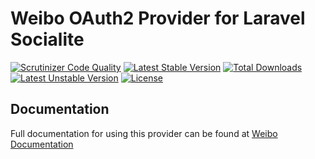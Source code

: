 # Weibo OAuth2 Provider for Laravel Socialite

[![Scrutinizer Code Quality](https://img.shields.io/scrutinizer/g/SocialiteProviders/Weibo.svg?style=flat-square)](https://scrutinizer-ci.com/g/SocialiteProviders/Weibo/?branch=master)
[![Latest Stable Version](https://img.shields.io/packagist/v/socialiteproviders/weibo.svg?style=flat-square)](https://packagist.org/packages/socialiteproviders/weibo)
[![Total Downloads](https://img.shields.io/packagist/dt/socialiteproviders/weibo.svg?style=flat-square)](https://packagist.org/packages/socialiteproviders/weibo)
[![Latest Unstable Version](https://img.shields.io/packagist/vpre/socialiteproviders/weibo.svg?style=flat-square)](https://packagist.org/packages/socialiteproviders/weibo)
[![License](https://img.shields.io/packagist/l/socialiteproviders/weibo.svg?style=flat-square)](https://packagist.org/packages/socialiteproviders/weibo)

## Documentation

Full documentation for using this provider can be found at [Weibo Documentation](http://socialiteproviders.github.io/providers/weibo/)
